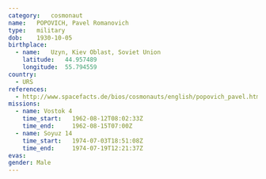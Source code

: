 ```yaml
---
category:	cosmonaut
name:	POPOVICH, Pavel Romanovich 
type:	military
dob:	1930-10-05
birthplace:
  - name:	Uzyn, Kiev Oblast, Soviet Union
    latitude:	44.957489
    longitude:	55.794559
country:
  - URS
references:
  - http://www.spacefacts.de/bios/cosmonauts/english/popovich_pavel.htm
missions:
  - name: Vostok 4
    time_start:   1962-08-12T08:02:33Z
    time_end:     1962-08-15T07:00Z
  - name: Soyuz 14
    time_start:   1974-07-03T18:51:08Z
    time_end:     1974-07-19T12:21:37Z
evas:
gender:	Male
---
```

